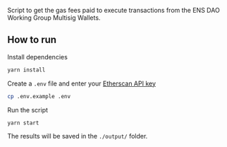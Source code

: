 Script to get the gas fees paid to execute transactions from the ENS DAO Working Group Multisig Wallets.

## How to run

Install dependencies

```bash
yarn install
```

Create a `.env` file and enter your [Etherscan API key](https://docs.etherscan.io/getting-started/viewing-api-usage-statistics)

```bash
cp .env.example .env
```

Run the script

```bash
yarn start
```

The results will be saved in the `./output/` folder.
